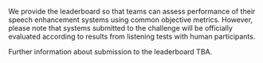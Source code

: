 We provide the leaderboard so that teams can assess performance of their speech enhancement systems using common objective metrics. 
However, please note that systems submitted to the challenge will be officially evaluated according to results from listening tests with human participants.

Further information about submission to the leaderboard TBA. 

[//]: # (To make a submission to the leaderboard please use the following form:)